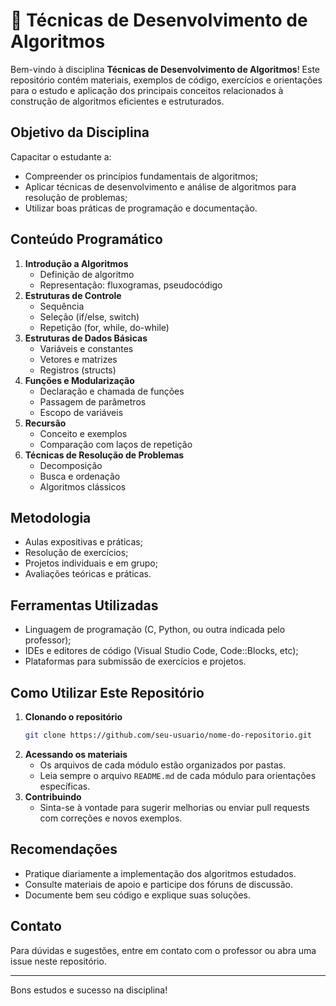 # 🧠 Técnicas de Desenvolvimento de Algoritmos #

Bem-vindo à disciplina **Técnicas de Desenvolvimento de Algoritmos**! Este repositório contém materiais, exemplos de código, exercícios e orientações para o estudo e aplicação dos principais conceitos relacionados à construção de algoritmos eficientes e estruturados.

## Objetivo da Disciplina

Capacitar o estudante a:
- Compreender os princípios fundamentais de algoritmos;
- Aplicar técnicas de desenvolvimento e análise de algoritmos para resolução de problemas;
- Utilizar boas práticas de programação e documentação.

## Conteúdo Programático

1. **Introdução a Algoritmos**
   - Definição de algoritmo
   - Representação: fluxogramas, pseudocódigo
2. **Estruturas de Controle**
   - Sequência
   - Seleção (if/else, switch)
   - Repetição (for, while, do-while)
3. **Estruturas de Dados Básicas**
   - Variáveis e constantes
   - Vetores e matrizes
   - Registros (structs)
4. **Funções e Modularização**
   - Declaração e chamada de funções
   - Passagem de parâmetros
   - Escopo de variáveis
5. **Recursão**
   - Conceito e exemplos
   - Comparação com laços de repetição
6. **Técnicas de Resolução de Problemas**
   - Decomposição
   - Busca e ordenação
   - Algoritmos clássicos

## Metodologia

- Aulas expositivas e práticas;
- Resolução de exercícios;
- Projetos individuais e em grupo;
- Avaliações teóricas e práticas.

## Ferramentas Utilizadas

- Linguagem de programação (C, Python, ou outra indicada pelo professor);
- IDEs e editores de código (Visual Studio Code, Code::Blocks, etc);
- Plataformas para submissão de exercícios e projetos.

## Como Utilizar Este Repositório

1. **Clonando o repositório**
   ```bash
   git clone https://github.com/seu-usuario/nome-do-repositorio.git
   ```
2. **Acessando os materiais**
   - Os arquivos de cada módulo estão organizados por pastas.
   - Leia sempre o arquivo `README.md` de cada módulo para orientações específicas.
3. **Contribuindo**
   - Sinta-se à vontade para sugerir melhorias ou enviar pull requests com correções e novos exemplos.

## Recomendações

- Pratique diariamente a implementação dos algoritmos estudados.
- Consulte materiais de apoio e participe dos fóruns de discussão.
- Documente bem seu código e explique suas soluções.

## Contato

Para dúvidas e sugestões, entre em contato com o professor ou abra uma issue neste repositório.

---

Bons estudos e sucesso na disciplina!





